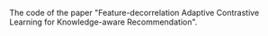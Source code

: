 The code of the paper "Feature-decorrelation Adaptive Contrastive Learning for Knowledge-aware Recommendation".

